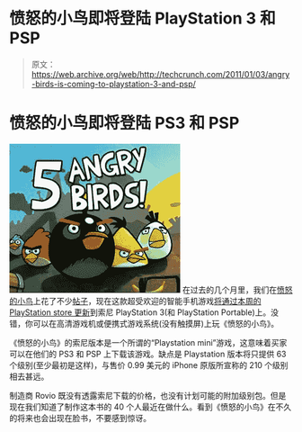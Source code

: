 # 愤怒的小鸟即将登陆 PlayStation 3 和 PSP 

> 原文：<https://web.archive.org/web/http://techcrunch.com/2011/01/03/angry-birds-is-coming-to-playstation-3-and-psp/>

# 愤怒的小鸟即将登陆 PS3 和 PSP

[![](img/05e6cd353324a9141bdae7b8c3a18361.png "screen-shot-2010-10-20-at-1-39-50-pm")](https://web.archive.org/web/20230202232200/http://www.crunchgear.com/2011/01/03/angry-birds-is-coming-to-playstation-3-and-psp/screen-shot-2010-10-20-at-1-39-50-pm/) 在过去的几个月里，我们在[愤怒的小鸟](https://web.archive.org/web/20230202232200/http://angrybirds.com/)上花了不少[帖子](https://web.archive.org/web/20230202232200/https://techcrunch.com/tag/angry-birds/)，现在这款超受欢迎的智能手机游戏[将通过本周的 PlayStation store 更新](https://web.archive.org/web/20230202232200/http://blog.us.playstation.com/2011/01/02/the-drop-week-of-jan-3rd-2011-new-releases/)到索尼 PlayStation 3(和 PlayStation Portable)上。没错，你可以在高清游戏机或便携式游戏系统(没有触摸屏)上玩《愤怒的小鸟》。

《愤怒的小鸟》的索尼版本是一个所谓的“Playstation mini”游戏，这意味着买家可以在他们的 PS3 和 PSP 上下载该游戏。缺点是 Playstation 版本将只提供 63 个级别(至少最初是这样)，与售价 0.99 美元的 iPhone 原版所宣称的 210 个级别相去甚远。

制造商 Rovio 既没有透露索尼下载的价格，也没有计划可能的附加级别包。但是现在我们知道了制作这本书的 40 个人最近在做什么。看到《愤怒的小鸟》在不久的将来也会出现在脸书，不要感到惊讶。